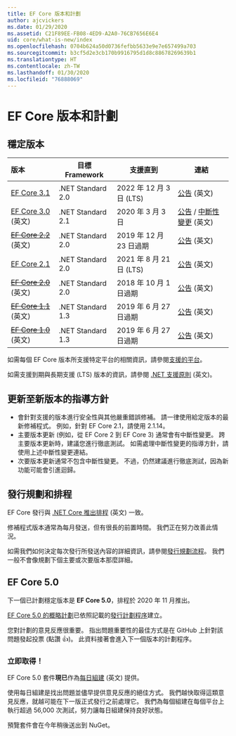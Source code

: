 ```yaml
---
title: EF Core 版本和計劃
author: ajcvickers
ms.date: 01/29/2020
ms.assetid: C21F89EE-FB08-4ED9-A2A0-76CB7656E6E4
uid: core/what-is-new/index
ms.openlocfilehash: 0704b624a50d0736fefbb5633e9e7e657499a703
ms.sourcegitcommit: b3cf5d2e3cb170b9916795d1d8c88678269639b1
ms.translationtype: HT
ms.contentlocale: zh-TW
ms.lasthandoff: 01/30/2020
ms.locfileid: "76888069"
---
```

# <a name="ef-core-releases-and-planning"></a>EF Core 版本和計劃

## <a name="stable-releases"></a>穩定版本

| 版本 | 目標 Framework | 支援直到 | 連結
|:--------|------------------|-----------------|------
| [EF Core 3.1](https://www.nuget.org/packages/Microsoft.EntityFrameworkCore/3.1.1) | .NET Standard 2.0 | 2022 年 12 月 3 日 (LTS) | [公告](https://devblogs.microsoft.com/dotnet/announcing-entity-framework-core-3-1-and-entity-framework-6-4/) \(英文\)
| [EF Core 3.0](https://www.nuget.org/packages/Microsoft.EntityFrameworkCore/3.0.1) \(英文\) | .NET Standard 2.1 | 2020 年 3 月 3 日 | [公告](https://devblogs.microsoft.com/dotnet/announcing-ef-core-3-0-and-ef-6-3-general-availability/) / [中斷性變更](ef-core-3.0/breaking-changes.md) \(英文\)
| ~~[EF Core 2.2](https://www.nuget.org/packages/Microsoft.EntityFrameworkCore/2.2.6)~~ \(英文\) | .NET Standard 2.0 | 2019 年 12 月 23 日過期 | [公告](https://devblogs.microsoft.com/dotnet/announcing-entity-framework-core-2-2/) \(英文\)
| [EF Core 2.1](https://www.nuget.org/packages/Microsoft.EntityFrameworkCore/2.1.14) | .NET Standard 2.0 | 2021 年 8 月 21 日 (LTS) | [公告](https://devblogs.microsoft.com/dotnet/announcing-entity-framework-core-2-1/) \(英文\)
| ~~[EF Core 2.0](https://www.nuget.org/packages/Microsoft.EntityFrameworkCore/2.0.3)~~ \(英文\) | .NET Standard 2.0 | 2018 年 10 月 1 日過期 | [公告](https://devblogs.microsoft.com/dotnet/announcing-entity-framework-core-2-0/) \(英文\)
| ~~[EF Core 1.1](https://www.nuget.org/packages/Microsoft.EntityFrameworkCore/1.1.6)~~ \(英文\) | .NET Standard 1.3 | 2019 年 6 月 27 日過期 | [公告](https://devblogs.microsoft.com/dotnet/announcing-entity-framework-core-1-1/) \(英文\)
| ~~[EF Core 1.0](https://www.nuget.org/packages/Microsoft.EntityFrameworkCore/1.0.6)~~ \(英文\) | .NET Standard 1.3 | 2019 年 6 月 27 日過期 | [公告](https://devblogs.microsoft.com/dotnet/entity-framework-core-1-0-0-available/) \(英文\)

如需每個 EF Core 版本所支援特定平台的相關資訊，請參閱[支援的平台](../platforms/index.md)。

如需支援到期與長期支援 (LTS) 版本的資訊，請參閱 [.NET 支援原則](https://dotnet.microsoft.com/platform/support/policy/dotnet-core) \(英文\)。

## <a name="guidance-on-updating-to-new-releases"></a>更新至新版本的指導方針

* 會針對支援的版本進行安全性與其他嚴重錯誤修補。 請一律使用給定版本的最新修補程式。 例如，針對 EF Core 2.1，請使用 2.1.14。
* 主要版本更新 (例如，從 EF Core 2 到 EF Core 3) 通常會有中斷性變更。 跨主要版本更新時，建議您進行徹底測試。 如需處理中斷性變更的指導方針，請使用上述中斷性變更連結。
* 次要版本更新通常不包含中斷性變更。 不過，仍然建議進行徹底測試，因為新功能可能會引進迴歸。

## <a name="release-planning-and-schedules"></a>發行規劃和排程

EF Core 發行與 [.NET Core 推出排程](https://github.com/dotnet/core/blob/master/roadmap.md) \(英文\) 一致。

修補程式版本通常為每月發送，但有很長的前置時間。
我們正在努力改善此情況。

如需我們如何決定每次發行所發送內容的詳細資訊，請參閱[發行規劃流程](release-planning.md)。
我們一般不會像規劃下個主要或次要版本那麼詳細。

## <a name="ef-core-50"></a>EF Core 5.0

下一個已計劃穩定版本是 **EF Core 5.0**，排程於 2020 年 11 月推出。

[EF Core 5.0 的概略計劃](ef-core-5.0/plan.md)已依照記載的[發行計劃程序](release-planning.md)建立。

您對計劃的意見反應很重要。
指出問題重要性的最佳方式是在 GitHub 上針對該問題發起投票 (點讚 👍)。
此資料接著會進入下一個版本的計劃程序。

### <a name="get-it-now"></a>立即取得！

EF Core 5.0 套件**現已**作為[每日組建](https://github.com/aspnet/AspNetCore/blob/master/docs/DailyBuilds.md) \(英文\) 提供。 

使用每日組建是找出問題並儘早提供意見反應的絕佳方式。
我們越快取得這類意見反應，就越可能在下一版正式發行之前處理它。
我們為每個組建在每個平台上執行超過 56,000 次測試，努力讓每日組建保持良好狀態。

預覽套件會在今年稍後送出到 NuGet。
